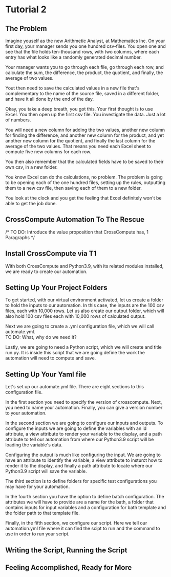 # Tutorial 2

## The Problem

Imagine youself as the new Arithmetic Analyst, at Mathematics Inc. On your first day, your manager sends you one hundred csv-files.  You open one and see that the file holds ten-thousand rows, with two columns, where each entry has what looks like a randomly generated decimal number. 

Your manager wants you to go through each file, go through each row, and calculate the sum, the difference, the product, the quotient, and finally, the average of two values.  

Yout then need to save the calculated values in a new file that's complementary to the name of the source file, saved in a different folder, and have it all done by the end of the day.

Okay, you take a deep breath, you got this. Your first thought is to use Excel. You then open up the first csv file.  You investigate the data.  Just a lot of numbers.  

You will need a new column for adding the two values, another new column for finding the difference, and another new column for the product, and yet another new column for the quotient, and finally the last column for the average of the two values.  That means you need each Excel sheet to compute five new columns for each row.  

You then also remember that the calculated fields have to be saved to their own csv, in a new folder.  

You know Excel can do the calculations, no problem. The problem is going to be opening each of the one hundred files, setting up the rules, outputting them to a new csv file, then saving each of them to a new folder.  

You look at the clock and you get the feeling that Excel definitely won't be able to get the job done. 
## CrossCompute Automation To The Rescue

/* TO DO: Introduce the value proposition that CrossCompute has, 1 Paragraphs */

## Install CrossCompute via T1

With both CrossCompute and Python3.9, with its related modules installed, we are ready to create our automation.
## Setting Up Your Project Folders
To get started, with our virtual environment activated, let us create a folder to hold the inputs to our automation.  In this case, the inputs are the 100 csv files, each with 10,000 rows. Let us also create our output folder, which will also hold 100 csv files each with 10,000 rows of calculated output.  

Next we are going to create a .yml configuration file, which we will call automate.yml.  
TO DO: What, why do we need it?

Lastly, we are going to need a Python script, which we will create and title run.py.  It is inside this script that we are going define the work the automation will need to compute and save.

## Setting Up Your Yaml file
Let's set up our automate.yml file.  There are eight sections to this configuration file. 

In the first section you need to specify the version of crosscompute. Next, you need to name your automation. Finally, you can give a version number to your automation.

In the second section we are going to configure our inputs and outputs.  To configure the inputs we are going to define the variables with an id attribute, a view attribute to render your variable to the display, and a path attribute to tell our automation from where our Python3.9 script will be loading the variable's data.  

Configuring the output is much like configuring the input. We are going to have an attribute to identify the variable, a view attribute to insturct how to render it to the display, and finally a path attribute to locate where our Python3.9 script will save the variable.

The third section is to define folders for specific test configurations you may have for your automation.

In the fourth section you have the option to define batch configuration.  The attributes we will have to provide are a name for the bath, a folder that contains inputs for input variables and a configuration for bath template and the folder path to that template file.

Finally, in the fifth section, we configure our script.  Here we tell our automation.yml file where it can find the scipt to run and the command to use in order to run your script.



## Writing the Script, Running the Script

## Feeling Accomplished, Ready for More
